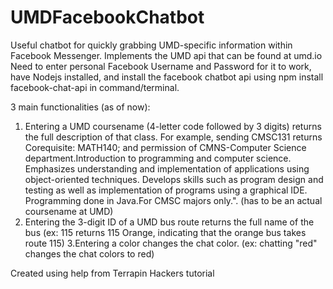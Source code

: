 # UMDFacebookChatbot
Useful chatbot for quickly grabbing UMD-specific information within Facebook Messenger. Implements the UMD api that can be found at umd.io
Need to enter personal Facebook Username and Password for it to work, have Nodejs installed, and install the facebook chatbot api using npm install facebook-chat-api in command/terminal. 

3 main functionalities (as of now):
1. Entering a UMD coursename (4-letter code followed by 3 digits) returns the full description of that class. For example, sending CMSC131 returns Corequisite: MATH140; and permission of CMNS-Computer Science department.Introduction to programming and computer science. Emphasizes understanding and implementation of applications using object-oriented techniques. Develops skills such as program design and testing as well as implementation of programs using a graphical IDE. Programming done in Java.For CMSC majors only.".
(has to be an actual coursename at UMD)
2. Entering the 3-digit ID of a UMD bus route returns the full name of the bus (ex: 115 returns 115 Orange, indicating that the orange bus takes route 115)
3.Entering a color changes the chat color. (ex: chatting "red" changes the chat colors to red)

Created using help from Terrapin Hackers tutorial 
